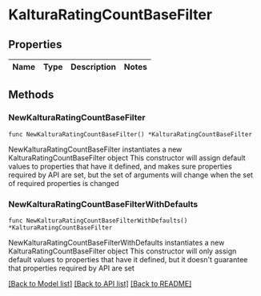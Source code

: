 # KalturaRatingCountBaseFilter

## Properties

Name | Type | Description | Notes
------------ | ------------- | ------------- | -------------

## Methods

### NewKalturaRatingCountBaseFilter

`func NewKalturaRatingCountBaseFilter() *KalturaRatingCountBaseFilter`

NewKalturaRatingCountBaseFilter instantiates a new KalturaRatingCountBaseFilter object
This constructor will assign default values to properties that have it defined,
and makes sure properties required by API are set, but the set of arguments
will change when the set of required properties is changed

### NewKalturaRatingCountBaseFilterWithDefaults

`func NewKalturaRatingCountBaseFilterWithDefaults() *KalturaRatingCountBaseFilter`

NewKalturaRatingCountBaseFilterWithDefaults instantiates a new KalturaRatingCountBaseFilter object
This constructor will only assign default values to properties that have it defined,
but it doesn't guarantee that properties required by API are set


[[Back to Model list]](../README.md#documentation-for-models) [[Back to API list]](../README.md#documentation-for-api-endpoints) [[Back to README]](../README.md)


